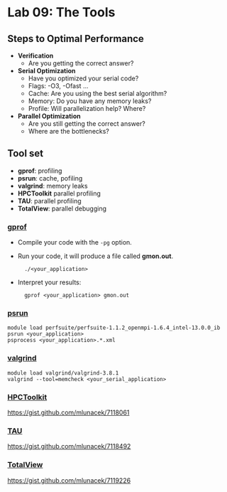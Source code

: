 # Lab 09: The Tools

## Steps to Optimal Performance

- **Verification**
	- Are you getting the correct answer?
- **Serial Optimization**
	- Have you optimized your serial code?
	- Flags: -O3, -Ofast ...
	- Cache: Are you using the best serial algorithm?
	- Memory: Do you have any memory leaks?
	- Profile: Will parallelization help? Where?
- **Parallel Optimization**
	- Are you still getting the correct answer?
	- Where are the bottlenecks?

## Tool set

- **gprof**: profiling
- **psrun**: cache, pofiling
- **valgrind**: memory leaks
- **HPCToolkit** parallel profiling
- **TAU**: parallel profiling
- **TotalView**: parallel debugging


### [gprof](https://sourceware.org/binutils/docs/gprof/)

- Compile your code with the `-pg` option.  
- Run your code, it will produce a file called **gmon.out**.
	
		./<your_application>

- Interpret your results:

		gprof <your_application> gmon.out

### [psrun](http://perfsuite.ncsa.illinois.edu/psrun/)
	
	module load perfsuite/perfsuite-1.1.2_openmpi-1.6.4_intel-13.0.0_ib
	psrun <your_application>
	psprocess <your_application>.*.xml

### [valgrind](http://valgrind.org/)

	module load valgrind/valgrind-3.8.1
	valgrind --tool=memcheck <your_serial_application>

### [HPCToolkit](http://hpctoolkit.org/)

https://gist.github.com/mlunacek/7118061

### [TAU](http://www.cs.uoregon.edu/research/tau/home.php)

https://gist.github.com/mlunacek/7118492

### [TotalView](http://www.roguewave.com/products/totalview.aspx)

https://gist.github.com/mlunacek/7119226
